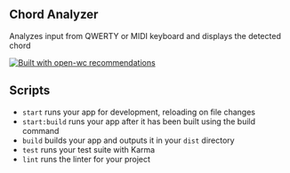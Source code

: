 ## Chord Analyzer

Analyzes input from QWERTY or MIDI keyboard and displays the detected chord

[![Built with open-wc recommendations](https://img.shields.io/badge/built%20with-open--wc-blue.svg)](https://github.com/open-wc)

## Scripts

- `start` runs your app for development, reloading on file changes
- `start:build` runs your app after it has been built using the build command
- `build` builds your app and outputs it in your `dist` directory
- `test` runs your test suite with Karma
- `lint` runs the linter for your project
